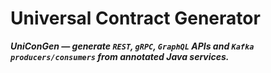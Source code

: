 # Universal Contract Generator
***UniConGen — generate `REST`, `gRPC`, `GraphQL` APIs and `Kafka producers/consumers` from annotated Java services.***